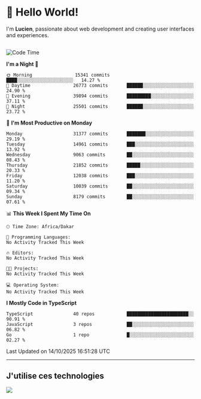 # 👋 Hello World!

I'm **Lucien**, passionate about web development and creating user interfaces and experiences.

##

<!--START_SECTION:waka-->
![Code Time](http://img.shields.io/badge/Code%20Time-3%2C921%20hrs%2018%20mins-blue)

**I'm a Night 🦉** 

```text
🌞 Morning                15341 commits       ████░░░░░░░░░░░░░░░░░░░░░   14.27 % 
🌆 Daytime                26773 commits       ██████░░░░░░░░░░░░░░░░░░░   24.90 % 
🌃 Evening                39894 commits       █████████░░░░░░░░░░░░░░░░   37.11 % 
🌙 Night                  25501 commits       ██████░░░░░░░░░░░░░░░░░░░   23.72 % 
```
📅 **I'm Most Productive on Monday** 

```text
Monday                   31377 commits       ███████░░░░░░░░░░░░░░░░░░   29.19 % 
Tuesday                  14961 commits       ███░░░░░░░░░░░░░░░░░░░░░░   13.92 % 
Wednesday                9063 commits        ██░░░░░░░░░░░░░░░░░░░░░░░   08.43 % 
Thursday                 21852 commits       █████░░░░░░░░░░░░░░░░░░░░   20.33 % 
Friday                   12038 commits       ███░░░░░░░░░░░░░░░░░░░░░░   11.20 % 
Saturday                 10039 commits       ██░░░░░░░░░░░░░░░░░░░░░░░   09.34 % 
Sunday                   8179 commits        ██░░░░░░░░░░░░░░░░░░░░░░░   07.61 % 
```


📊 **This Week I Spent My Time On** 

```text
🕑︎ Time Zone: Africa/Dakar

💬 Programming Languages: 
No Activity Tracked This Week

🔥 Editors: 
No Activity Tracked This Week

🐱‍💻 Projects: 
No Activity Tracked This Week

💻 Operating System: 
No Activity Tracked This Week
```

**I Mostly Code in TypeScript** 

```text
TypeScript               40 repos            ███████████████████████░░   90.91 % 
JavaScript               3 repos             ██░░░░░░░░░░░░░░░░░░░░░░░   06.82 % 
Go                       1 repo              █░░░░░░░░░░░░░░░░░░░░░░░░   02.27 % 
```




 Last Updated on 14/10/2025 16:51:28 UTC
<!--END_SECTION:waka-->
---

## J'utilise ces technologies

<p align="left">
  <a href="https://skillicons.dev">
    <img src="https://skillicons.dev/icons?i=ts,js,go,ruby,css,scss,tailwind,react,vite,nextjs,docker,figma,ableton" />
  </a>
</p>


